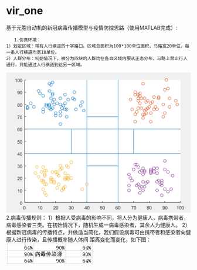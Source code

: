 # vir_one
 基于元胞自动机的新冠病毒传播模型与疫情防控思路（使用MATLAB完成）:
	
       1.仿真环境：
	1）划定区域：带有人行横道的十字路口。区域总面积为100*100单位面积，马路宽20单位，每一条人行横道均宽10单位。
	2）人群分布：初始情况下，被分为四块的人群均在各自区域内服从正态分布，马路上禁止行人通行，只能通过人行横道到达另一区域。
![Image text](https://github.com/JunkWarrior001/vir_one/blob/master/init_people.png)
       2.病毒传播规则：
	1）根据人受病毒的影响不同，将人分为健康人，病毒携带者，病毒感染者三类。在初始情况下，随机生成一病毒感染者，其余人为健康人。
	2）根据新冠病毒的传播特点，并做适当简化，我们假设病毒可由携带者和感染者向健康人进行传染，且传播概率随人体间	 距离变化而变化，如下图：            
![Image text](https://github.com/JunkWarrior001/vir_one/blob/master/virus_spread.png)
